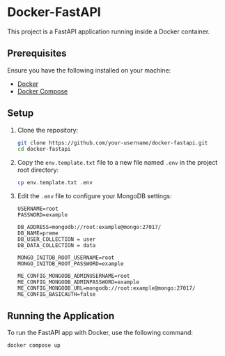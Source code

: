 # Docker-FastAPI

This project is a FastAPI application running inside a Docker container.

## Prerequisites

Ensure you have the following installed on your machine:
- [Docker](https://www.docker.com/)
- [Docker Compose](https://docs.docker.com/compose/)

## Setup

1. Clone the repository:
    ```bash
    git clone https://github.com/your-username/docker-fastapi.git
    cd docker-fastapi
    ```

2. Copy the `env.template.txt` file to a new file named `.env` in the project root directory:
    ```bash
    cp env.template.txt .env
    ```

3. Edit the `.env` file to configure your MongoDB settings:
    ```dotenv
    USERNAME=root
    PASSWORD=example

    DB_ADDRESS=mongodb://root:example@mongo:27017/
    DB_NAME=preme
    DB_USER_COLLECTION = user
    DB_DATA_COLLECTION = data

    MONGO_INITDB_ROOT_USERNAME=root
    MONGO_INITDB_ROOT_PASSWORD=example

    ME_CONFIG_MONGODB_ADMINUSERNAME=root
    ME_CONFIG_MONGODB_ADMINPASSWORD=example
    ME_CONFIG_MONGODB_URL=mongodb://root:example@mongo:27017/
    ME_CONFIG_BASICAUTH=false
    ```

## Running the Application

To run the FastAPI app with Docker, use the following command:

```bash
docker compose up
